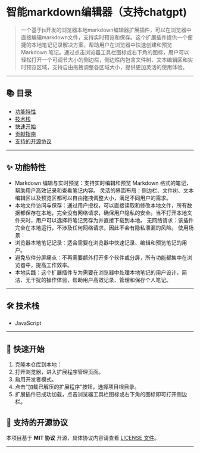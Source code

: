 # 智能markdown编辑器（支持chatgpt)


> 一个基于js开发的浏览器本地markdown编辑器扩展插件，可以在浏览器中直接编辑markdown文件，支持实时预览和保存。这个扩展插件提供一个便捷的本地笔记记录解决方案，帮助用户在浏览器中快速创建和预览 Markdown 笔记。通过点击浏览器工具栏图标或右下角的图标，用户可以轻松打开一个可调节大小的侧边栏，侧边栏内包含文件树、文本编辑区和实时预览区域，支持自由拖拽调整各区域大小，提供更加灵活的使用体验。

---

## 📚 目录

- [功能特性](#-功能特性)
- [技术栈](#-技术栈)
- [快速开始](#-快速开始)
- [贡献指南](#-贡献指南)
- [支持的开源协议](#-支持的开源协议)


---

## ✨ 功能特性

- Markdown 编辑与实时预览：支持实时编辑和预览 Markdown 格式的笔记，帮助用户高效记录和查看笔记内容。
灵活的界面布局：侧边栏、文件树、文本编辑区以及预览区都可以自由拖拽调整大小，满足不同用户的需求。
- 本地文件访问与保存：通过用户授权，可以直接读取和修改本地文件，所有数据都保存在本地，完全没有网络请求，确保用户隐私的安全。当不打开本地文件夹时，用户可以选择将笔记另存为并直接下载到本地。
无网络请求：该插件完全在本地运行，不涉及任何网络请求，因此不会有隐私泄漏的风险。
使用场景：
- 浏览器本地笔记记录：适合需要在浏览器中快速记录、编辑和预览笔记的用户。
- 避免软件分屏痛点：不再需要额外打开多个软件或分屏，所有功能都集中在浏览器中，提高工作效率。
- 本地实践：这个扩展插件专为需要在浏览器中处理本地笔记的用户设计，简洁、无干扰的操作体验，帮助用户高效记录、管理和保存个人笔记。

---

## 🛠️ 技术栈


- JavaScript

---


## 🚀 快速开始


1. 克隆本仓库到本地：
2. 打开浏览器，进入扩展程序管理页面。
3. 启用开发者模式。
4. 点击“加载已解压的扩展程序”按钮，选择项目根目录。
5. 扩展插件已成功加载，点击浏览器工具栏图标或右下角的图标即可打开侧边栏。

## 📜 支持的开源协议

本项目基于 **MIT 协议** 开源，具体协议内容请查看 [LICENSE 文件](./LICENSE)。

---




